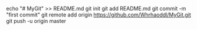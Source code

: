 echo "# MyGit" >> README.md
git init
git add README.md
git commit -m "first commit"
git remote add origin https://github.com/Whrhaoddl/MyGit.git
git push -u origin master
